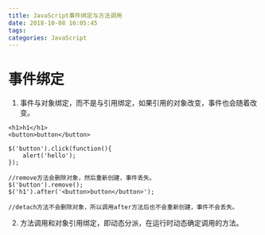 ```yaml
---
title: JavaScript事件绑定与方法调用
date: 2018-10-08 16:05:45
tags:
categories: JavaScript
---
```

# 事件绑定
1. 事件与对象绑定，而不是与引用绑定，如果引用的对象改变，事件也会随着改变。
```
<h1>h1</h1>
<button>button</button>

$('button').click(function(){
    alert('hello');
});

//remove方法会删除对象，然后重新创建，事件丢失。
$('button').remove();
$('h1').after('<button>button</button>');

//detach方法不会删除对象，所以调用after方法后也不会重新创建，事件不会丢失。
```
2. 方法调用和对象引用绑定，即动态分派，在运行时动态确定调用的方法。

